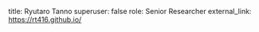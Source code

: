 title: Ryutaro Tanno
superuser: false
role: Senior Researcher
external_link: https://rt416.github.io/
